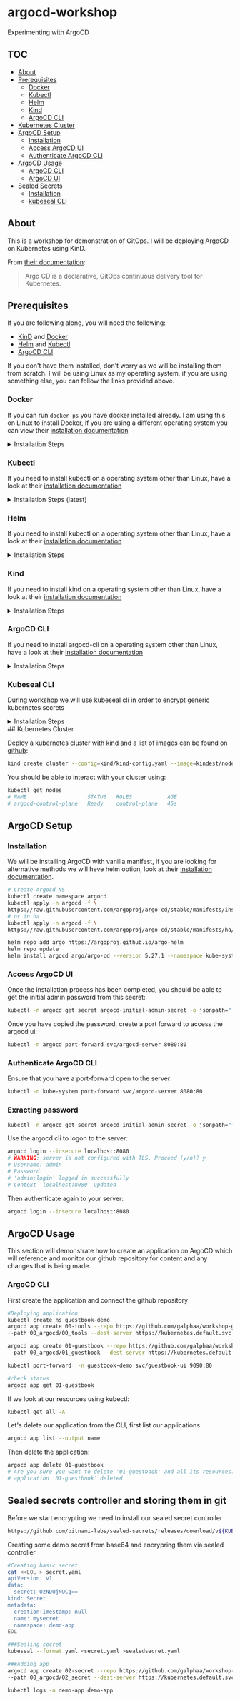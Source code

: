 # argocd-workshop
Experimenting with ArgoCD

## TOC
- [About](#about)
- [Prerequisites](#prerequisites)
  - [Docker](#docker)
  - [Kubectl](#kubectl)
  - [Helm](#helm)
  - [Kind](#kind)
  - [ArgoCD CLI](#argocd-cli)
- [Kubernetes Cluster](#kubernetes-cluster)
- [ArgoCD Setup](#argocd-setup)
  - [Installation](#installation)
  - [Access ArgoCD UI](#access-argocd-ui)
  - [Authenticate ArgoCD CLI](#authenticate-argocd-cli)
- [ArgoCD Usage](#argocd-usage)
  - [ArgoCD CLI](#argocd-cli-1)
  - [ArgoCD UI](#argocd-ui)
- [Sealed Secrets](#sealed-secrets-and-storing-them-in-git)
  - [Installation](#sealed-secret-operator)
  - [kubeseal CLI](#kubeseal-cli)
## About

This is a workshop for demonstration of GitOps. I will be deploying ArgoCD on Kubernetes using KinD.

From [their documentation](https://argo-cd.readthedocs.io/en/stable/):

> Argo CD is a declarative, GitOps continuous delivery tool for Kubernetes.

## Prerequisites

If you are following along, you will need the following:

- [KinD](https://kind.sigs.k8s.io/docs/user/quick-start/#installation) and [Docker](https://docs.docker.com/get-docker/)
- [Helm](https://helm.sh/docs/intro/install/) and [Kubectl](https://kubernetes.io/docs/tasks/tools/)
- [ArgoCD CLI](https://argo-cd.readthedocs.io/en/stable/cli_installation/)

If you don't have them installed, don't worry as we will be installing them from scratch. I will be using Linux as my operating system, if you are using something else, you can follow the links provided above.

### Docker

If you can run `docker ps` you have docker installed already. I am using this on Linux to install Docker, if you are using a different operating system you can view their [installation documentation](https://docs.docker.com/engine/install/ubuntu/)

<details>
  <summary>Installation Steps</summary>

```bash
sudo apt update
sudo apt install ca-certificates curl gnupg lsb-release -y
sudo mkdir -m 0755 -p /etc/apt/keyrings
curl -fsSL https://download.docker.com/linux/ubuntu/gpg | sudo gpg --dearmor -o /etc/apt/keyrings/docker.gpg
echo "deb [arch=$(dpkg --print-architecture) signed-by=/etc/apt/keyrings/docker.gpg] https://download.docker.com/linux/ubuntu $(lsb_release -cs) stable" \
| sudo tee /etc/apt/sources.list.d/docker.list > /dev/null
sudo apt update
sudo apt install docker-ce docker-ce-cli containerd.io docker-buildx-plugin docker-compose-plugin -y
sudo usermod -aG docker $(whoami)
source ~/.bashrc
```

</details>

### Kubectl

If you need to install kubectl on a operating system other than Linux, have a look at their [installation documentation](https://kubernetes.io/docs/tasks/tools/)


<details>
  <summary>Installation Steps (latest)</summary>

```bash
curl -LO "https://dl.k8s.io/release/$(curl -L -s https://dl.k8s.io/release/stable.txt)/bin/linux/amd64/kubectl"
sudo install -o root -g root -m 0755 kubectl /usr/local/bin/kubectl
rm -rf kubectl
```

</details>

### Helm

If you need to install kubectl on a operating system other than Linux, have a look at their [installation documentation](https://helm.sh/docs/intro/install/)

<details>
  <summary>Installation Steps</summary>

```bash
curl -LO https://get.helm.sh/helm-v3.11.2-linux-amd64.tar.gz
tar -xf helm-v3.11.2-linux-amd64.tar.gz
sudo install -o root -g root -m 0755 linux-amd64/helm /usr/local/bin/helm
rm -rf helm-v3.11.2-linux-amd64.tar.gz linux-amd64
```

</details>

### Kind

If you need to install kind on a operating system other than Linux, have a look at their [installation documentation](https://kind.sigs.k8s.io/docs/user/quick-start/#installation)

<details>
  <summary>Installation Steps</summary>

```bash
curl -Lo kind https://kind.sigs.k8s.io/dl/v0.17.0/kind-linux-amd64
sudo install -o root -g root -m 0755 kind /usr/local/bin/kind
rm -rf kind
```

</details>

### ArgoCD CLI

If you need to install argocd-cli on a operating system other than Linux, have a look at their [installation documentation](https://argo-cd.readthedocs.io/en/stable/cli_installation/)

<details>
  <summary>Installation Steps</summary>

```bash
curl -sSL -o argocd-linux-amd64 https://github.com/argoproj/argo-cd/releases/latest/download/argocd-linux-amd64
sudo install -o root -g root -m 0755 argocd-linux-amd64 /usr/local/bin/argocd
rm argocd-linux-amd64
```

</details>

### Kubeseal CLI

During workshop we will use kubeseal cli in order to encrypt generic kubernetes secrets

<details>
  <summary>Installation Steps</summary>

```bash
KUBESEAL_VERSION='0.23.0'
wget "https://github.com/bitnami-labs/sealed-secrets/releases/download/v${KUBESEAL_VERSION:?}/kubeseal-${KUBESEAL_VERSION:?}-linux-amd64.tar.gz"
tar -xvzf kubeseal-${KUBESEAL_VERSION:?}-linux-amd64.tar.gz kubeseal
sudo install -m 755 kubeseal /usr/local/bin/kubeseal
```

</details>
## Kubernetes Cluster

Deploy a kubernetes cluster with [kind](https://kind.sigs.k8s.io/docs/user/quick-start/) and a list of images can be found on [github](https://github.com/kubernetes-sigs/kind/releases):

```bash
kind create cluster --config=kind/kind-config.yaml --image=kindest/node:v1.27.3
```

You should be able to interact with your cluster using:

```bash
kubectl get nodes
# NAME                   STATUS   ROLES           AGE   
# argocd-control-plane   Ready    control-plane   45s   
```

## ArgoCD Setup

### Installation

We will be installing ArgoCD with vanilla manifest, if you are looking for alternative methods we will heve helm option, look at their [installation documentation](https://argo-cd.readthedocs.io/en/stable/operator-manual/installation/).

```bash
# Create Argocd NS
kubectl create namespace argocd
kubectl apply -n argocd -f \
https://raw.githubusercontent.com/argoproj/argo-cd/stable/manifests/install.yaml
# or in ha
kubectl apply -n argocd -f \
https://raw.githubusercontent.com/argoproj/argo-cd/stable/manifests/ha/install.yaml
```

```bash
helm repo add argo https://argoproj.github.io/argo-helm
helm repo update
helm install argocd argo/argo-cd --version 5.27.1 --namespace kube-system --set "configs.params.server\.insecure=true"
```

### Access ArgoCD UI

Once the installation process has been completed, you should be able to get the initial admin password from this secret:

```bash
kubectl -n argocd get secret argocd-initial-admin-secret -o jsonpath="{.data.password}" | base64 -d
```

Once you have copied the password, create a port forward to access the argocd ui:

```bash
kubectl -n argocd port-forward svc/argocd-server 8080:80
```

### Authenticate ArgoCD CLI

Ensure that you have a port-forward open to the server:

```bash
kubectl -n kube-system port-forward svc/argocd-server 8080:80
```

### Exracting  password
```bash
kubectl -n argocd get secret argocd-initial-admin-secret -o jsonpath="{.data.password}" | base64 -d && echo
```

Use the argocd cli to logon to the server:

```bash
argocd login --insecure localhost:8080
# WARNING: server is not configured with TLS. Proceed (y/n)? y
# Username: admin
# Password:
# 'admin:login' logged in successfully
# Context 'localhost:8080' updated
```

Then authenticate again to your server:

```bash
argocd login --insecure localhost:8080
```

## ArgoCD Usage

This section will demonstrate how to create an application on ArgoCD which will reference and monitor our github repository for content and any changes that is being made.


### ArgoCD CLI

First create the application and connect the github repository  

```bash
#Deploying application
kubectl create ns guestbook-demo
argocd app create 00-tools --repo https://github.com/galphaa/workshop-gitops.git \
--path 00_argocd/00_tools --dest-server https://kubernetes.default.svc --dest-namespace default

argocd app create 01-guestbook --repo https://github.com/galphaa/workshop-gitops.git \
--path 00_argocd/01_guestbook --dest-server https://kubernetes.default.svc --dest-namespace guestbook-demo

kubectl port-forward  -n guestbook-demo svc/guestbook-ui 9090:80

#check status
argocd app get 01-guestbook
```

If we look at our resources using kubectl:

```bash
kubectl get all -A
```

Let's delete our application from the CLI, first list our applications

```bash
argocd app list --output name
```

Then delete the application:

```bash
argocd app delete 01-guestbook
# Are you sure you want to delete '01-guestbook' and all its resources? [y/n] y
# application '01-guestbook' deleted
```

## Sealed secrets controller and storing them in git

Before we start encrypting we need to install our sealed secret controller

```bash
https://github.com/bitnami-labs/sealed-secrets/releases/download/v${KUBESEAL_VERSION:?}/controller.yaml
```

Creating some demo secret from base64 and encrypring them via sealed controller

```bash
#Creating basic secret
cat <<EOL > secret.yaml
apiVersion: v1
data:
  secret: UzNDUjNUCg==
kind: Secret
metadata:
  creationTimestamp: null
  name: mysecret
  namespace: demo-app
EOL

###Sealing secret
kubeseal --format yaml <secret.yaml >sealedsecret.yaml

###Adding app
argocd app create 02-secret --repo https://github.com/galphaa/workshop-gitops.git \
--path 00_argocd/02_secret --dest-server https://kubernetes.default.svc --dest-namespace demo-app

kubectl logs -n demo-app demo-app
```


